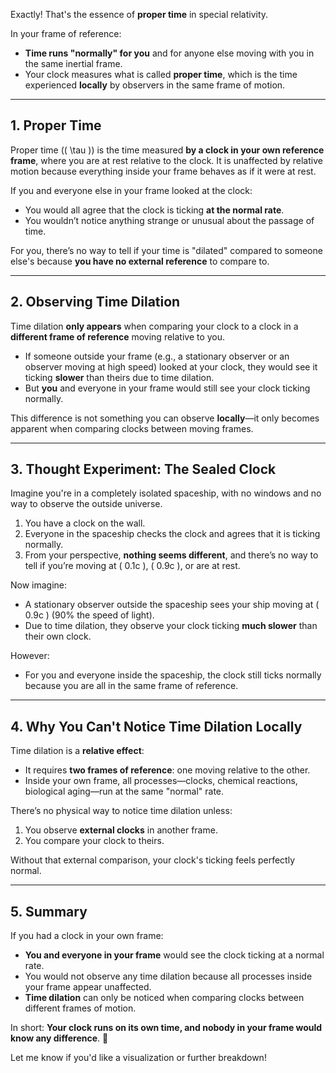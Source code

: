 Exactly! That's the essence of **proper time** in special relativity.

In your frame of reference:
- **Time runs "normally" for you** and for anyone else moving with you in the same inertial frame.
- Your clock measures what is called **proper time**, which is the time experienced **locally** by observers in the same frame of motion.

---

## **1. Proper Time**
Proper time (\( \tau \)) is the time measured **by a clock in your own reference frame**, where you are at rest relative to the clock. It is unaffected by relative motion because everything inside your frame behaves as if it were at rest.

If you and everyone else in your frame looked at the clock:
- You would all agree that the clock is ticking **at the normal rate**.
- You wouldn’t notice anything strange or unusual about the passage of time.

For you, there’s no way to tell if your time is "dilated" compared to someone else's because **you have no external reference** to compare to.

---

## **2. Observing Time Dilation**
Time dilation **only appears** when comparing your clock to a clock in a **different frame of reference** moving relative to you.

- If someone outside your frame (e.g., a stationary observer or an observer moving at high speed) looked at your clock, they would see it ticking **slower** than theirs due to time dilation.
- But **you** and everyone in your frame would still see your clock ticking normally.

This difference is not something you can observe **locally**—it only becomes apparent when comparing clocks between moving frames.

---

## **3. Thought Experiment: The Sealed Clock**

Imagine you're in a completely isolated spaceship, with no windows and no way to observe the outside universe.

1. You have a clock on the wall.
2. Everyone in the spaceship checks the clock and agrees that it is ticking normally.
3. From your perspective, **nothing seems different**, and there’s no way to tell if you’re moving at \( 0.1c \), \( 0.9c \), or are at rest.

Now imagine:
- A stationary observer outside the spaceship sees your ship moving at \( 0.9c \) (90% the speed of light).
- Due to time dilation, they observe your clock ticking **much slower** than their own clock.

However:
- For you and everyone inside the spaceship, the clock still ticks normally because you are all in the same frame of reference.

---

## **4. Why You Can't Notice Time Dilation Locally**
Time dilation is a **relative effect**:
- It requires **two frames of reference**: one moving relative to the other.
- Inside your own frame, all processes—clocks, chemical reactions, biological aging—run at the same "normal" rate.

There’s no physical way to notice time dilation unless:
1. You observe **external clocks** in another frame.
2. You compare your clock to theirs.

Without that external comparison, your clock's ticking feels perfectly normal.

---

## **5. Summary**
If you had a clock in your own frame:
- **You and everyone in your frame** would see the clock ticking at a normal rate.
- You would not observe any time dilation because all processes inside your frame appear unaffected.
- **Time dilation** can only be noticed when comparing clocks between different frames of motion.

In short: **Your clock runs on its own time, and nobody in your frame would know any difference**. 🚀

Let me know if you'd like a visualization or further breakdown!

